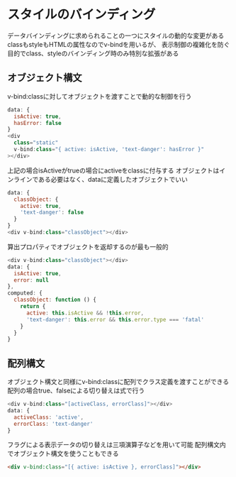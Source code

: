 # スタイルのバインディング
  データバインディングに求められることの一つにスタイルの動的な変更がある
  classもstyleもHTMLの属性なのでv-bindを用いるが、
  表示制御の複雑化を防ぐ目的でclass、styleのバインディング時のみ特別な拡張がある

## オブジェクト構文
  v-bind:classに対してオブジェクトを渡すことで動的な制御を行う
```javascript
data: {
  isActive: true,
  hasError: false
}
<div
  class="static"
  v-bind:class="{ active: isActive, 'text-danger': hasError }"
></div>
```

  上記の場合isActiveがtrueの場合にactiveをclassに付与する
  オブジェクトはインラインである必要はなく、dataに定義したオブジェクトでいい
```javascript
data: {
  classObject: {
    active: true,
    'text-danger': false
  }
}
<div v-bind:class="classObject"></div>
```
  
  算出プロパティでオブジェクトを返却するのが最も一般的
```javascript
<div v-bind:class="classObject"></div>
data: {
  isActive: true,
  error: null
},
computed: {
  classObject: function () {
    return {
      active: this.isActive && !this.error,
      'text-danger': this.error && this.error.type === 'fatal'
    }
  }
}
```

## 配列構文
  オブジェクト構文と同様にv-bind:classに配列でクラス定義を渡すことができる
  配列の場合true、falseによる切り替えは式で行う
```javascript
<div v-bind:class="[activeClass, errorClass]"></div>
data: {
  activeClass: 'active',
  errorClass: 'text-danger'
}
```
  フラグによる表示データの切り替えは三項演算子などを用いて可能
  配列構文内でオブジェクト構文を使うこともできる
```html
<div v-bind:class="[{ active: isActive }, errorClass]"></div>
```
